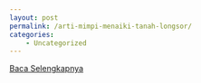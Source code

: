 ```yaml
---
layout: post
permalink: /arti-mimpi-menaiki-tanah-longsor/
categories:
    - Uncategorized
---
```


[Baca Selengkapnya](/06)